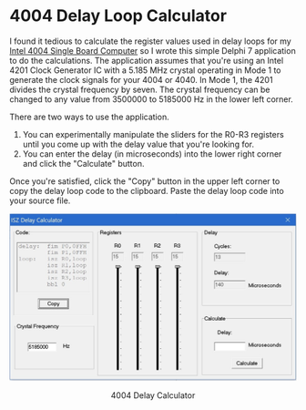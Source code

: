 # 4004 Delay Loop Calculator
I found it tedious to calculate the register values used in delay loops for my [Intel 4004 Single Board Computer](https://github.com/jim11662418/4004-SBC) so I wrote this simple Delphi 7 application to do the calculations. The application assumes that you're using an Intel 4201 Clock Generator IC with a 5.185 MHz crystal operating in Mode 1 to generate the clock signals for your 4004 or 4040. In Mode 1, the 4201 divides the crystal frequency by seven. The crystal frequency can be changed to any value from 3500000 to 5185000 Hz in the lower left corner.

There are two ways to use the application. 
1. You can experimentally manipulate the sliders for the R0-R3 registers until you come up with the delay value that you're looking for. 
2. You can enter the delay (in microseconds) into the lower right corner and click the "Calculate" button.

Once you're satisfied, click the "Copy" button in the upper left corner to copy the delay loop code to the clipboard. Paste the delay loop code into your source file.
<p align="center"><img src="/images/calculator.jpg"/>
<p align="center">4004 Delay Calculator</p><br>
